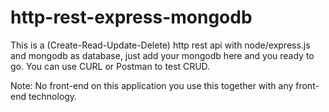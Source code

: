 # http-rest-express-mongodb

This is a (Create-Read-Update-Delete) http rest api with node/express.js and mongodb as database, just add your mongodb here and you ready to go. You can use CURL or Postman to test CRUD.

Note: No front-end on this application you use this together with any front-end technology.
